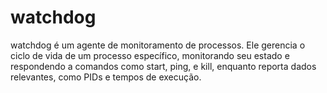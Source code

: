 # watchdog
watchdog é um agente de monitoramento de processos.
Ele gerencia o ciclo de vida de um processo específico, monitorando seu estado e respondendo a comandos como start, ping, e kill, enquanto reporta dados relevantes, como PIDs e tempos de execução.
